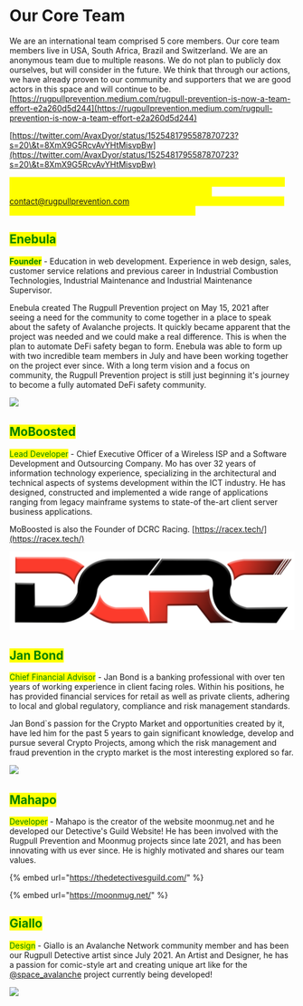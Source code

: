 # Our Core Team

We are an international team comprised 5 core members. Our core team members live in USA, South Africa, Brazil and Switzerland. We are an anonymous team due to multiple reasons. We do not plan to publicly dox ourselves, but will consider in the future. We think that through our actions, we have already proven to our community and supporters that we are good actors in this space and will continue to be. [https://rugpullprevention.medium.com/rugpull-prevention-is-now-a-team-effort-e2a260d5d244](https://rugpullprevention.medium.com/rugpull-prevention-is-now-a-team-effort-e2a260d5d244)

[https://twitter.com/AvaxDyor/status/1525481795587870723?s=20\&t=8XmX9G5RcvAvYHtMisvpBw](https://twitter.com/AvaxDyor/status/1525481795587870723?s=20\&t=8XmX9G5RcvAvYHtMisvpBw)

<mark style="color:yellow;">If you are looking for a good way to learn about blockchain tech and grow with a mature, experienced team; please contact us at contact@rugpullprevention.com or one of our official social accounts. We are looking for team members to fit specific roles.</mark>

## <mark style="color:green;">Enebula</mark>

<mark style="color:green;">**Founder**</mark> - Education in web development. Experience in web design, sales, customer service relations and previous career in Industrial Combustion Technologies, Industrial Maintenance and Industrial Maintenance Supervisor.&#x20;

Enebula created The Rugpull Prevention project on May 15, 2021 after seeing a need for the community to come together in a place to speak about the safety of Avalanche projects. It quickly became apparent that the project was needed and we could make a real difference. This is when the plan to automate DeFi safety began to form. Enebula was able to form up with two incredible team members in July and have been working together on the project ever since. With a long term vision and a focus on community, the Rugpull Prevention project is still just beginning it's journey to become a fully automated DeFi safety community.

![](../.gitbook/assets/photo\_2021-08-10\_21-33-45.jpg)

## <mark style="color:green;">MoBoosted</mark>

<mark style="color:green;">Lead Developer</mark> - Chief Executive Officer of a Wireless ISP and a Software Development and Outsourcing Company. Mo has over 32 years of information technology experience, specializing in the architectural and technical aspects of systems development within the ICT industry. He has designed, constructed and implemented a wide range of applications ranging from legacy mainframe systems to state-of the-art client server business applications.

MoBoosted is also the Founder of DCRC Racing. [https://racex.tech/](https://racex.tech/)

![](../.gitbook/assets/dcrclogo.png)

## <mark style="color:green;">Jan Bond</mark>&#x20;

<mark style="color:green;">Chief Financial Advisor</mark> - Jan Bond is a banking professional with over ten years of working experience in client facing roles. Within his positions, he has provided financial services for retail as well as private clients, adhering to local and global regulatory, compliance and risk management standards.&#x20;

Jan Bond\`s passion for the Crypto Market and opportunities created by it, have led him for the past 5 years to gain significant knowledge, develop and pursue several Crypto Projects, among which the risk management and fraud prevention in the crypto market is the most interesting explored so far.

![](../.gitbook/assets/photo\_2021-08-29\_07-25-12.jpg)



## <mark style="color:green;">Mahapo</mark>

<mark style="color:green;">Developer</mark> - Mahapo is the creator of the website moonmug.net and he developed our Detective's Guild Website! He has been involved with the Rugpull Prevention and Moonmug projects since late 2021, and has been innovating with us ever since. He is highly motivated and shares our team values.

{% embed url="https://thedetectivesguild.com/" %}

{% embed url="https://moonmug.net/" %}

## <mark style="color:green;">Giallo</mark>

<mark style="color:green;">Design</mark> - Giallo is an Avalanche Network community member and has been our Rugpull Detective artist since July 2021. An Artist and Designer, he has a passion for comic-style art and creating unique art like for the [@space\_avalanche](https://twitter.com/space\_avalanche) project currently being developed!&#x20;

![](<../.gitbook/assets/RFL\_Pic\_2 (1).jpg>)
